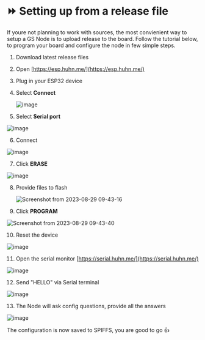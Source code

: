 # ⏩ Setting up from a release file
If youre not planning to work with sources, the most convienient way to setup a GS Node is to upload release to the board.
Follow the tutorial below, to program your board and configure the node in few simple steps.

1. Download latest release files
2. Open [https://esp.huhn.me/](https://esp.huhn.me/)
3. Plug in your ESP32 device
4. Select **Connect**

   ![image](https://github.com/invpe/GridShell/assets/106522950/a34b65f8-e819-4e6b-a45e-9bbb7cb38ec5)


5. Select **Serial port**

![image](https://github.com/invpe/GridShell/assets/106522950/b8681ded-7dc3-4a4e-a4a9-6afa42fdcf36)


6. Connect

![image](https://github.com/invpe/GridShell/assets/106522950/6217a0fc-a1f9-4575-97ca-cdf6eed8110c)

7. Click **ERASE**

![image](https://github.com/invpe/GridShell/assets/106522950/7ebc1077-c6a5-4e7e-9479-1dd27ef8a34b)

8. Provide files to flash

   ![Screenshot from 2023-08-29 09-43-16](https://github.com/invpe/GridShell/assets/106522950/14b788eb-9c38-4256-adca-d174008f68de)

9. Click **PROGRAM**

![Screenshot from 2023-08-29 09-43-40](https://github.com/invpe/GridShell/assets/106522950/ac02ce31-1c87-4009-b0f5-75bfb0920b80)

10. Reset the device

![image](https://github.com/invpe/GridShell/assets/106522950/14812e2d-0b9b-4d1d-ad14-d386ac10e669)


11. Open the serial monitor [https://serial.huhn.me/](https://serial.huhn.me/)

![image](https://github.com/invpe/GridShell/assets/106522950/eeaca9d8-475a-4c31-9531-816f41eae5f5)

12. Send "HELLO" via Serial terminal 

![image](https://github.com/invpe/GridShell/assets/106522950/b22120d6-3bcc-450b-85a5-e3b14f542e80)

13. The Node will ask config questions, provide all the answers

![image](https://github.com/invpe/GridShell/assets/106522950/77c5b265-a98a-40db-8bbf-9ed6e0dbca19)


The configuration is now saved to SPIFFS, you are good to go 👍
